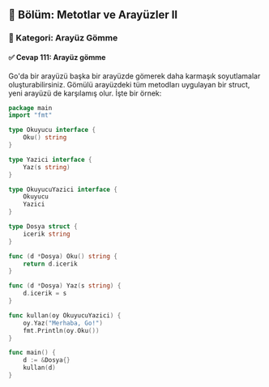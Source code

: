 ## 📘 Bölüm: Metotlar ve Arayüzler II  
### 🔹 Kategori: Arayüz Gömme  
#### ✅ Cevap 111: Arayüz gömme

Go'da bir arayüzü başka bir arayüzde gömerek daha karmaşık soyutlamalar oluşturabilirsiniz. Gömülü arayüzdeki tüm metodları uygulayan bir struct, yeni arayüzü de karşılamış olur. İşte bir örnek:

```go
package main
import "fmt"

type Okuyucu interface {
    Oku() string
}

type Yazici interface {
    Yaz(s string)
}

type OkuyucuYazici interface {
    Okuyucu
    Yazici
}

type Dosya struct {
    icerik string
}

func (d *Dosya) Oku() string {
    return d.icerik
}

func (d *Dosya) Yaz(s string) {
    d.icerik = s
}

func kullan(oy OkuyucuYazici) {
    oy.Yaz("Merhaba, Go!")
    fmt.Println(oy.Oku())
}

func main() {
    d := &Dosya{}
    kullan(d)
}
```
